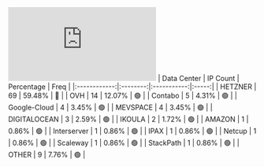 ![Diagramm](https://github.com/obajay/StateSync-snapshots/blob/main/Projects/Gitopia/1/README.md)
| Data Center | IP Count | Percentage | Freq |
|:------------:|:--------:|:-----------:|:-----:|
| HETZNER | 69 | 59.48% | 🔴 |
| OVH | 14 | 12.07% | 🟢 |
| Contabo | 5 | 4.31% | 🟢 |
| Google-Cloud | 4 | 3.45% | 🟢 |
| MEVSPACE | 4 | 3.45% | 🟢 |
| DIGITALOCEAN | 3 | 2.59% | 🟢 |
| IKOULA | 2 | 1.72% | 🟢 |
| AMAZON | 1 | 0.86% | 🟢 |
| Interserver | 1 | 0.86% | 🟢 |
| IPAX | 1 | 0.86% | 🟢 |
| Netcup | 1 | 0.86% | 🟢 |
| Scaleway | 1 | 0.86% | 🟢 |
| StackPath | 1 | 0.86% | 🟢 |
| OTHER | 9 | 7.76% | 🟢 |